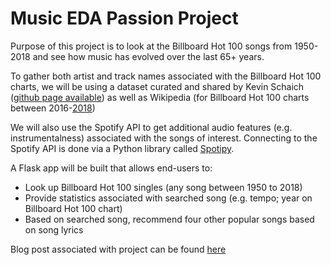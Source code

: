 # Music EDA Passion Project

Purpose of this project is to look at the Billboard Hot 100 songs from 1950-2018 and see how music has evolved over the last 65+ years. 

To gather both artist and track names associated with the Billboard Hot 100 charts, we will be using a dataset curated and shared by Kevin Schaich ([github page available](https://github.com/kevinschaich/billboard/tree/master/data/years)) as well as Wikipedia (for Billboard Hot 100 charts between 2016-[2018](https://en.wikipedia.org/wiki/Billboard_Year-End_Hot_100_singles_of_2018))

We will also use the Spotify API to get additional audio features (e.g. instrumentalness) associated with the songs of interest. Connecting to the Spotify API is done via a Python library called [Spotipy](https://spotipy.readthedocs.io/en/latest/).

A Flask app will be built that allows end-users to:
- Look up Billboard Hot 100 singles (any song between 1950 to 2018)
- Provide statistics associated with searched song (e.g. tempo; year on Billboard Hot 100 chart)
- Based on searched song, recommend four other popular songs based on song lyrics

Blog post associated with project can be found [here](https://stevay.github.io/Music-Analysis/)
